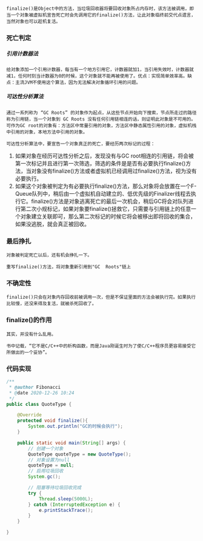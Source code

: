 	finalize()是Object中的方法，当垃圾回收器将要回收对象所占内存时，该方法被调用，即当一个对象被虚拟机宣告死亡时会先调用它的finalize()方法，让此对象临终前交代点遗言，当然对象也可以趁机复活。

### 死亡判定

##### 引用计数器法

	给对象添加一个引用计数器，每当有一个地方引用它，计数器就加1，当引用失效时，计数器就减1，任何时刻当计数器为0的时候，这个对象就不能再被使用了。优点：实现简单效率高。缺点：主流JVM不使用这个算法，因为无法解决对象循环引用的问题。

##### 可达性分析算法

	通过一系列称为 “GC Roots” 的对象作为起点，从这些节点开始向下搜索，节点所走过的路径称为引用链，当一个对象到 GC Roots 没有任何引用链相连的话，则证明此对象是不可用的。可作为GC root的对象有：方法区中常量引用的对象，方法区中静态属性引用的对象，虚拟机栈中引用的对象，本地方法中引用的对象。

	可达性分析算法中，要宣告一个对象真正的死亡，要经历两次标记的过程：

1. 如果对象在经历可达性分析之后，发现没有与GC root相连的引用链，将会被第一次标记并且进行第一次筛选，筛选的条件是是否有必要执行finalize()方法，当对象没有finalize()方法或者虚拟机已经调用过finalize()方法，视为没有必要执行。
2. 如果这个对象被判定为有必要执行finalize()方法，那么对象将会放置在一个F-Queue队列中，稍后由一个虚拟机自动建立的、低优先级的Finalizer线程去执行它。finalize()方法是对象逃离死亡的最后一次机会，稍后GC将会对队列进行第二次小规标记，如果对象要finalize()拯救它，只需要与引用链上的任意一个对象建立关联即可，那么第二次标记的时候它将会被移出即将回收的集合，如果没逃脱，就会真正被回收。

### 最后挣扎

	对象被判定死亡以后，还有机会挣扎一下。

	重写finalize()方法，将对象重新引用到"GC  Roots"链上

### 不确定性

	finalize()只会在对象内存回收前被调用一次，但是不保证里面的方法会被执行完。如果执行比较慢，还没来得及复活，就被杀死回收了。

### finalize()的作用

	其实，并没有什么乱用。

	书中记载，“它不是C/C++中的析构函数，而是Java刚诞生时为了使C/C++程序员更容易接受它所做出的一个妥协”。

### 代码实现

```java
/**
 * @author Fibonacci
 * @date 2020-12-26 10:24
 */
public class QuoteType {

    @Override
    protected void finalize(){
        System.out.println("GC的时候会执行");
    }

    public static void main(String[] args) {
        // 创建一个对象
        QuoteType quoteType = new QuoteType();
        // 对象设置为null
        quoteType = null;
        // 启用垃圾回收
        System.gc();

        // 阻塞等待垃圾回收完成
        try {
            Thread.sleep(5000L);
        } catch (InterruptedException e) {
            e.printStackTrace();
        }
    }

}
```

